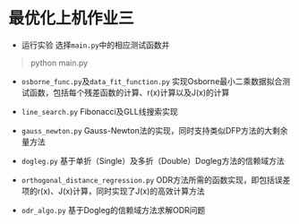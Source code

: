 # 最优化上机作业三

* 运行实验
选择`main.py`中的相应测试函数并
> python main.py

* `osborne_func.py`及`data_fit_function.py`
实现Osborne最小二乘数据拟合测试函数，包括每个残差函数的计算、r(x)计算以及J(x)的计算

* `line_search.py`
Fibonacci及GLL线搜索实现

* `gauss_newton.py`
Gauss-Newton法的实现，同时支持类似DFP方法的大剩余量方法

* `dogleg.py`
基于单折（Single）及多折（Double）Dogleg方法的信赖域方法

* `orthogonal_distance_regression.py`
ODR方法所需的函数实现，即包括误差项的r(x)、J(x)计算，同时实现了J(x)的高效计算方法

* `odr_algo.py`
基于Dogleg的信赖域方法求解ODR问题
